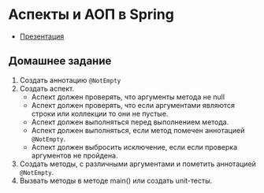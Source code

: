 # Аспекты и АОП в Spring

- [Презентация](https://docs.google.com/presentation/d/1-SbnvRKAadZaD6hgU_ekOy_BBE4iXSwLyQi99eOLxT4/edit?usp=sharing)

## Домашнее задание

1. Создать аннотацию `@NotEmpty`
2. Создать аспект.
    - Аспект должен проверять, что аргументы метода не null
    - Аспект должен проверять, что если аргументами являются строки или коллекции то они не пустые.
    - Аспект должен выполняться перед выполнением метода.
    - Аспект должен выполняться, если метод помечен аннотацией `@NotEmpty`.
    - Аспект должен выбросить исключение, если если проверка аргументов не пройдена.
3. Создать методы, с различными аргументами и пометить аннотацией `@NotEmpty`.
4. Вызвать методы в методе main() или создать unit-тесты.
